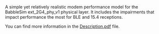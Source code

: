 A simple yet relatively realistic modem performance model for the BabbleSim ext_2G4_phy_v1 physical layer.
It includes the impairments that impact performance the most for BLE and 15.4 receptions.

You can find more information in the [Description.pdf](Description.pdf) file.
